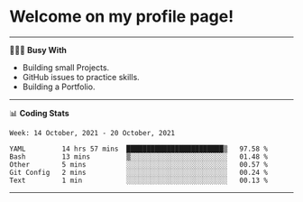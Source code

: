 # Welcome on my profile page!
<!-- print(("dralla"[::-1]+"s").capitalize()) -->

---
👨🏻‍💻 **Busy With**
* Building small Projects.
* GitHub issues to practice skills.
* Building a Portfolio.

---
📊 **Coding Stats**
<!--START_SECTION:waka-->
```text
Week: 14 October, 2021 - 20 October, 2021

YAML         14 hrs 57 mins  ████████████████████████▒   97.58 % 
Bash         13 mins         ▒░░░░░░░░░░░░░░░░░░░░░░░░   01.48 % 
Other        5 mins          ░░░░░░░░░░░░░░░░░░░░░░░░░   00.57 % 
Git Config   2 mins          ░░░░░░░░░░░░░░░░░░░░░░░░░   00.24 % 
Text         1 min           ░░░░░░░░░░░░░░░░░░░░░░░░░   00.13 % 
```
<!--END_SECTION:waka-->
---
